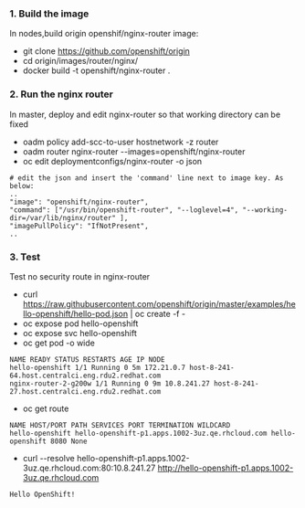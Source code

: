 
### 1. Build the image
In nodes,build origin openshif/nginx-router image:
 - git clone https://github.com/openshift/origin
 - cd origin/images/router/nginx/
 - docker build -t openshift/nginx-router .

### 2. Run the nginx router
In master, deploy and edit nginx-router so that working directory can be fixed
 - oadm policy add-scc-to-user hostnetwork -z router
 - oadm router nginx-router --images=openshift/nginx-router
 - oc edit deploymentconfigs/nginx-router -o json
```
# edit the json and insert the 'command' line next to image key. As below:
..
"image": "openshift/nginx-router",
"command": ["/usr/bin/openshift-router", "--loglevel=4", "--working-dir=/var/lib/nginx/router" ],
"imagePullPolicy": "IfNotPresent",
..
```

### 3. Test
Test no security route in nginx-router
 - curl https://raw.githubusercontent.com/openshift/origin/master/examples/hello-openshift/hello-pod.json | oc create -f -
 - oc expose pod hello-openshift
 - oc expose svc hello-openshift
 - oc get pod -o wide
```
NAME READY STATUS RESTARTS AGE IP NODE
hello-openshift 1/1 Running 0 5m 172.21.0.7 host-8-241-64.host.centralci.eng.rdu2.redhat.com
nginx-router-2-g200w 1/1 Running 0 9m 10.8.241.27 host-8-241-27.host.centralci.eng.rdu2.redhat.com
```
 - oc get route
```
NAME HOST/PORT PATH SERVICES PORT TERMINATION WILDCARD
hello-openshift hello-openshift-p1.apps.1002-3uz.qe.rhcloud.com hello-openshift 8080 None
```

 - curl --resolve hello-openshift-p1.apps.1002-3uz.qe.rhcloud.com:80:10.8.241.27 http://hello-openshift-p1.apps.1002-3uz.qe.rhcloud.com
```
Hello OpenShift!
```
